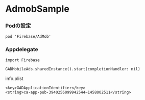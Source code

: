 # AdmobSample

### Podの設定
```
pod 'Firebase/AdMob'
```

### Appdelegate

```
import Firebase
```

```
GADMobileAds.sharedInstance().start(completionHandler: nil)
```

info.plist

```
<key>GADApplicationIdentifier</key>
<string>ca-app-pub-3940256099942544~1458002511</string>
```

